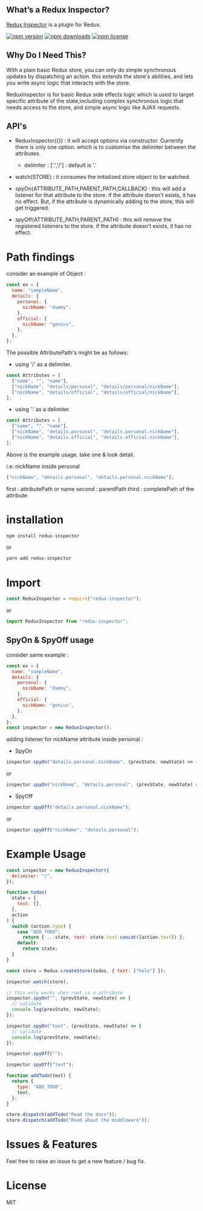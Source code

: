 ## What’s a Redux Inspector?

[Redux Inspector](https://www.npmjs.com/package/redux-inspector) is a plugin for Redux.

[![npm version](https://img.shields.io/npm/v/redux-inspector.svg?style=flat-square)](https://www.npmjs.com/package/redux-inspector)
[![npm downloads](https://img.shields.io/npm/dm/redux-inspector.svg?style=flat-square)](https://www.npmjs.com/package/redux-inspector)
[![npm license](https://img.shields.io/npm/l/redux-inspector.svg?style=flat-square)](https://www.npmjs.com/package/redux-inspector)

## Why Do I Need This?

With a plain basic Redux store, you can only do simple synchronous updates by
dispatching an action. this extends the store's abilities, and lets you
write async logic that interacts with the store.

ReduxInspector is for basic Redux side effects logic which is used to target specific
attribute of the state,including complex synchronous logic that needs access to the store,
and simple async logic like AJAX requests.

## API's

- ReduxInspector({}) : it will accept options via constructor. Currently there is only one option. which is to customise the delimiter between the attributes.

  - delimiter : ['.','/'] : default is '.'

- watch(STORE) : it consumes the initialized store object to be watched.
- spyOn(ATTRIBUTE_PATH,PARENT_PATH,CALLBACK) : this will add a listener for that attribute to the store. if the attribute doesn't exists, it has no effect. But, if the attribute is dynamically adding to the store, this will get triggered.
- spyOff(ATTRIBUTE_PATH,PARENT_PATH) : this will remove the registered listeners to the store. if the attribute doesn't exists, it has no effect.

# Path findings

consider an example of Object :

```js
const ex = {
  name: "sampleName",
  details: {
    personal: {
      nickName: "dummy",
    },
    official: {
      nickName: "genius",
    },
  },
};
```

The possible AttributePath's might be as follows:

- using '/' as a delimiter.

```js
const Attributes = [
  ["name", "", "name"],
  ["nickName", "details/personal", "details/personal/nickName"],
  ["nickName", "details/official", "details/official/nickName"],
];
```

- using '.' as a delimiter.

```js
const Attributes = [
  ["name", "", "name"],
  ["nickName", "details.personal", "details.personal.nickName"],
  ["nickName", "details.official", "details.official.nickName"],
];
```

Above is the example usage. take one & look detail.

i.e: nickName inside personal

```js
["nickName", "details.personal", "details.personal.nickName"];
```

first : attributePath or name
second : parentPath
third : completePath of the attribute

# installation

```bash
npm install redux-inspector

```

or

```bash
yarn add redux-inspector

```

# Import

```js
const ReduxInspector = require("redux-inspector");
```

or

```js
import ReduxInspector from "redux-inspector";
```

## SpyOn & SpyOff usage

consider same example :

```js
const ex = {
  name: "sampleName",
  details: {
    personal: {
      nickName: "dummy",
    },
    official: {
      nickName: "genius",
    },
  },
};
const inspector = new ReduxInspector();
```

adding listener for nickName attribute inside personal :

- SpyOn

```js
inspector.spyOn("details.personal.nickName", (prevState, newState) => {});
```

or

```js
inspector.spyOn("nickName", "details.personal", (prevState, newState) => {});
```

- SpyOff

```js
inspector.spyOff("details.personal.nickName");
```

or

```js
inspector.spyOff("nickName", "details.personal");
```

# Example Usage

```js
const inspector = new ReduxInspector({
  delimiter: "/",
});

function todos(
  state = {
    text: [],
  },
  action
) {
  switch (action.type) {
    case "ADD_TODO":
      return { ...state, text: state.text.concat([action.text]) };
    default:
      return state;
  }
}

const store = Redux.createStore(todos, { text: ["helo"] });

inspector.watch(store);

// this only works when root is a attribute
inspector.spyOn("", (prevState, newState) => {
  // validate
  console.log(prevState, newState);
});

inspector.spyOn("text", (prevState, newState) => {
  // validate
  console.log(prevState, newState);
});

inspector.spyOff("");

inspector.spyOff("text");

function addTodo(text) {
  return {
    type: "ADD_TODO",
    text,
  };
}

store.dispatch(addTodo("Read the docs"));
store.dispatch(addTodo("Read about the middleware"));
```

# Issues & Features

Feel free to raise an issue to get a new feature / bug fix.

# License

MIT
